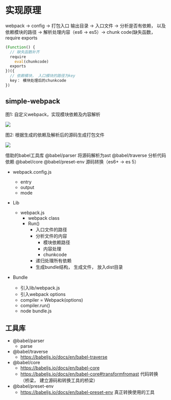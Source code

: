 # 实现原理

webpack -> config -> 打包入口 输出目录 -> 入口文件 -> 分析是否有依赖， 以及依赖模块的路径 -> 解析处理内容（es6 -> es5）-> chunk code(缺失函数，require exports

```js
(Function() {
  // 缺失函数补齐
  require
    eval(chunkcode)
  exports
})({
  // 依赖模块， 入口模块的路径为key
  key： 模块处理后的chunkcode
})

```

## simple-webpack

图1: 自定义webpack，实现模块依赖及内容解析

![](./code/docs/img/webpack-parser.png)

图2: 根据生成的依赖及解析后的源码生成打包文件

![](./code/docs/img/webpack-genFile.png)

借助的babel工具库
@babel/parser 将源码解析为ast
@babel/traverse 分析代码依赖
@babel/core @babel/preset-env 源码转换（es6+ -> es 5）


- webpack.config.js
  - entry
  - output
  - mode

- Lib
  - webpack.js
    - webpack class
    - Run()
      - 入口文件的路径
      - 分析文件的内容
        - 模块依赖路径
        - 内容处理
        - chunkcode
      - 递归处理所有依赖
      - 生成bundle结构， 生成文件， 放入dist目录
- Bundle
  - 引入lib/webpack.js
  - 引入webpack options
  - compiler  = Webpack(options)
  - compiler.run()
  - node bundle.js


## 工具库

- @babel/parser
  - parse
- @babel/traverse 
  - https://babeljs.io/docs/en/babel-traverse
- @babel/core
  - https://babeljs.io/docs/en/babel-core
  - https://babeljs.io/docs/en/babel-core#transformfromast  代码转换（桥梁， 建立源码和转换工具的桥梁）
- @babel/preset-env
  - https://babeljs.io/docs/en/babel-preset-env  真正转换使用的工具


